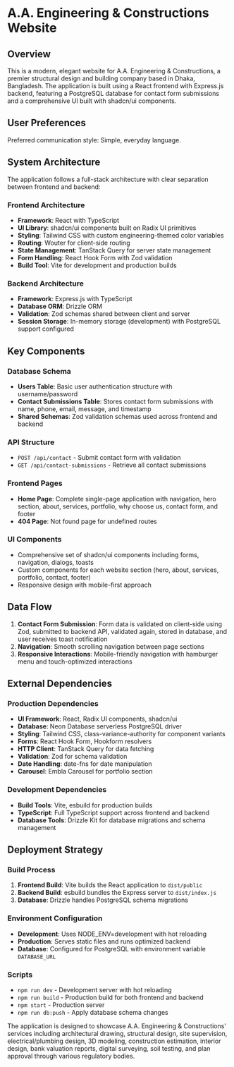 # A.A. Engineering & Constructions Website

## Overview

This is a modern, elegant website for A.A. Engineering & Constructions, a premier structural design and building company based in Dhaka, Bangladesh. The application is built using a React frontend with Express.js backend, featuring a PostgreSQL database for contact form submissions and a comprehensive UI built with shadcn/ui components.

## User Preferences

Preferred communication style: Simple, everyday language.

## System Architecture

The application follows a full-stack architecture with clear separation between frontend and backend:

### Frontend Architecture
- **Framework**: React with TypeScript
- **UI Library**: shadcn/ui components built on Radix UI primitives
- **Styling**: Tailwind CSS with custom engineering-themed color variables
- **Routing**: Wouter for client-side routing
- **State Management**: TanStack Query for server state management
- **Form Handling**: React Hook Form with Zod validation
- **Build Tool**: Vite for development and production builds

### Backend Architecture
- **Framework**: Express.js with TypeScript
- **Database ORM**: Drizzle ORM
- **Validation**: Zod schemas shared between client and server
- **Session Storage**: In-memory storage (development) with PostgreSQL support configured

## Key Components

### Database Schema
- **Users Table**: Basic user authentication structure with username/password
- **Contact Submissions Table**: Stores contact form submissions with name, phone, email, message, and timestamp
- **Shared Schemas**: Zod validation schemas used across frontend and backend

### API Structure
- `POST /api/contact` - Submit contact form with validation
- `GET /api/contact-submissions` - Retrieve all contact submissions

### Frontend Pages
- **Home Page**: Complete single-page application with navigation, hero section, about, services, portfolio, why choose us, contact form, and footer
- **404 Page**: Not found page for undefined routes

### UI Components
- Comprehensive set of shadcn/ui components including forms, navigation, dialogs, toasts
- Custom components for each website section (hero, about, services, portfolio, contact, footer)
- Responsive design with mobile-first approach

## Data Flow

1. **Contact Form Submission**: Form data is validated on client-side using Zod, submitted to backend API, validated again, stored in database, and user receives toast notification
2. **Navigation**: Smooth scrolling navigation between page sections
3. **Responsive Interactions**: Mobile-friendly navigation with hamburger menu and touch-optimized interactions

## External Dependencies

### Production Dependencies
- **UI Framework**: React, Radix UI components, shadcn/ui
- **Database**: Neon Database serverless PostgreSQL driver
- **Styling**: Tailwind CSS, class-variance-authority for component variants
- **Forms**: React Hook Form, Hookform resolvers
- **HTTP Client**: TanStack Query for data fetching
- **Validation**: Zod for schema validation
- **Date Handling**: date-fns for date manipulation
- **Carousel**: Embla Carousel for portfolio section

### Development Dependencies
- **Build Tools**: Vite, esbuild for production builds
- **TypeScript**: Full TypeScript support across frontend and backend
- **Database Tools**: Drizzle Kit for database migrations and schema management

## Deployment Strategy

### Build Process
1. **Frontend Build**: Vite builds the React application to `dist/public`
2. **Backend Build**: esbuild bundles the Express server to `dist/index.js`
3. **Database**: Drizzle handles PostgreSQL schema migrations

### Environment Configuration
- **Development**: Uses NODE_ENV=development with hot reloading
- **Production**: Serves static files and runs optimized backend
- **Database**: Configured for PostgreSQL with environment variable `DATABASE_URL`

### Scripts
- `npm run dev` - Development server with hot reloading
- `npm run build` - Production build for both frontend and backend
- `npm start` - Production server
- `npm run db:push` - Apply database schema changes

The application is designed to showcase A.A. Engineering & Constructions' services including architectural drawing, structural design, site supervision, electrical/plumbing design, 3D modeling, construction estimation, interior design, bank valuation reports, digital surveying, soil testing, and plan approval through various regulatory bodies.